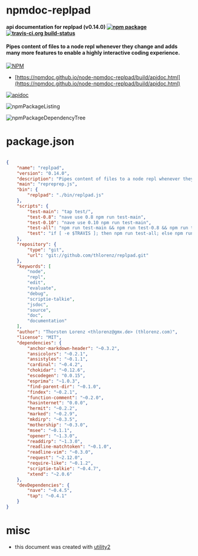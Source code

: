 # npmdoc-replpad

#### api documentation for  replpad (v0.14.0)  [![npm package](https://img.shields.io/npm/v/npmdoc-replpad.svg?style=flat-square)](https://www.npmjs.org/package/npmdoc-replpad) [![travis-ci.org build-status](https://api.travis-ci.org/npmdoc/node-npmdoc-replpad.svg)](https://travis-ci.org/npmdoc/node-npmdoc-replpad)

#### Pipes content of files to a node repl whenever they change and adds many more features to enable a highly interactive coding experience.

[![NPM](https://nodei.co/npm/replpad.png?downloads=true&downloadRank=true&stars=true)](https://www.npmjs.com/package/replpad)

- [https://npmdoc.github.io/node-npmdoc-replpad/build/apidoc.html](https://npmdoc.github.io/node-npmdoc-replpad/build/apidoc.html)

[![apidoc](https://npmdoc.github.io/node-npmdoc-replpad/build/screenCapture.buildCi.browser.%252Ftmp%252Fbuild%252Fapidoc.html.png)](https://npmdoc.github.io/node-npmdoc-replpad/build/apidoc.html)

![npmPackageListing](https://npmdoc.github.io/node-npmdoc-replpad/build/screenCapture.npmPackageListing.svg)

![npmPackageDependencyTree](https://npmdoc.github.io/node-npmdoc-replpad/build/screenCapture.npmPackageDependencyTree.svg)



# package.json

```json

{
    "name": "replpad",
    "version": "0.14.0",
    "description": "Pipes content of files to a node repl whenever they change and adds many more features to enable a highly interactive coding experience.",
    "main": "repreprep.js",
    "bin": {
        "replpad": "./bin/replpad.js"
    },
    "scripts": {
        "test-main": "tap test/",
        "test-0.8": "nave use 0.8 npm run test-main",
        "test-0.10": "nave use 0.10 npm run test-main",
        "test-all": "npm run test-main && npm run test-0.8 && npm run test-0.10",
        "test": "if [ -e $TRAVIS ]; then npm run test-all; else npm run test-main; fi"
    },
    "repository": {
        "type": "git",
        "url": "git://github.com/thlorenz/replpad.git"
    },
    "keywords": [
        "node",
        "repl",
        "edit",
        "evaluate",
        "debug",
        "scriptie-talkie",
        "jsdoc",
        "source",
        "doc",
        "documentation"
    ],
    "author": "Thorsten Lorenz <thlorenz@gmx.de> (thlorenz.com)",
    "license": "MIT",
    "dependencies": {
        "anchor-markdown-header": "~0.3.2",
        "ansicolors": "~0.2.1",
        "ansistyles": "~0.1.1",
        "cardinal": "~0.4.2",
        "chokidar": "~0.12.6",
        "escodegen": "0.0.15",
        "esprima": "~1.0.3",
        "find-parent-dir": "~0.1.0",
        "findex": "~0.2.1",
        "function-comment": "~0.2.0",
        "hasinternet": "0.0.0",
        "hermit": "~0.2.2",
        "marked": "~0.2.9",
        "mkdirp": "~0.3.5",
        "mothership": "~0.3.0",
        "msee": "~0.1.1",
        "opener": "~1.3.0",
        "readdirp": "~1.3.0",
        "readline-matchtoken": "~0.1.0",
        "readline-vim": "~0.3.0",
        "request": "~2.12.0",
        "require-like": "~0.1.2",
        "scriptie-talkie": "~0.4.7",
        "xtend": "~2.0.6"
    },
    "devDependencies": {
        "nave": "~0.4.5",
        "tap": "~0.4.1"
    }
}
```



# misc
- this document was created with [utility2](https://github.com/kaizhu256/node-utility2)
